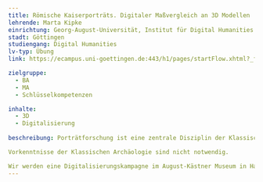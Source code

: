 ```yaml
---
title: Römische Kaiserporträts. Digitaler Maßvergleich an 3D Modellen
lehrende: Marta Kipke
einrichtung: Georg-August-Universität, Institut für Digital Humanities
stadt: Göttingen
studiengang: Digital Humanities
lv-typ: Übung
link: https://ecampus.uni-goettingen.de:443/h1/pages/startFlow.xhtml?_flowId=detailView-flow&unitId=48037&periodId=271&navigationPosition=studiesOffered,courseoverviewShow

zielgruppe:
  - BA
  - MA
  - Schlüsselkompetenzen

inhalte:
  - 3D
  - Digitalisierung
  
beschreibung: Porträtforschung ist eine zentrale Disziplin der Klassischen Archäologie. Das liegt nicht zuletzt daran, dass diese Objektgruppe fest datiert ist und Hinweise über Stil, Herrscherbilder und Darstellungskonventionen zu unterschiedlichen Zeiten der römischen Antike liefern kann. In der Analyse von Kaiserporträts werden insbesondere Methoden des Detailvergleichs zwischen den Objekten angewandt. Und genau das soll in dieser Übung mit digitalen Methoden erlernt werden. Mit hochauflösenden Weißlichtscans und dem Programm meshlab (https://www.meshlab.net/) werden wir zentralen Fragen der Porträtforschung mit digitalen Maßvergleichen nachgehen.

Vorkenntnisse der Klassischen Archäologie sind nicht notwendig.

Wir werden eine Digitalisierungskampagne im August-Kästner Museum in Hannover durchführen und dort im Museum Originale anschauen. Hierfür ist eine formlose Anmeldung per E-Mail an marta.kipke@uni-goettingen.de zwingend notwendig.
---
```

